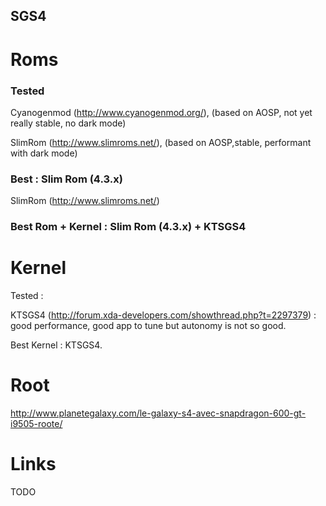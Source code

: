 SGS4
----

Roms
====

### Tested

Cyanogenmod (http://www.cyanogenmod.org/), (based on AOSP, not yet really stable, no dark mode)

SlimRom (http://www.slimroms.net/),  (based on AOSP,stable, performant with dark mode) 


### Best : Slim Rom (4.3.x)
SlimRom (http://www.slimroms.net/) 

### Best Rom + Kernel : Slim Rom (4.3.x) + KTSGS4

Kernel
======
Tested :

KTSGS4 (http://forum.xda-developers.com/showthread.php?t=2297379) : good performance, good app to tune but autonomy is not so good.

Best Kernel : KTSGS4.

Root
====
http://www.planetegalaxy.com/le-galaxy-s4-avec-snapdragon-600-gt-i9505-roote/


Links
=====
TODO
